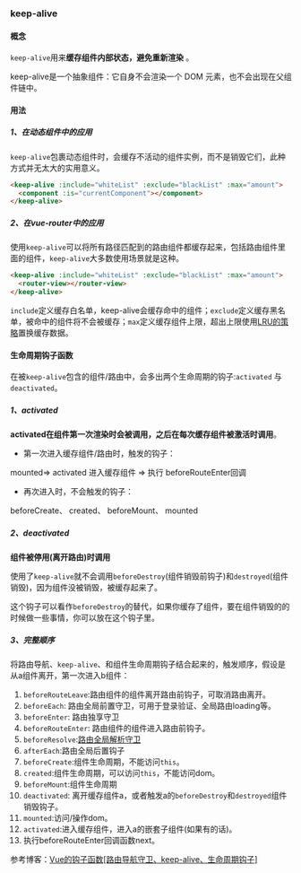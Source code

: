 ### keep-alive

#### 概念

`keep-alive`用来**缓存组件内部状态，避免重新渲染** 。

keep-alive是一个抽象组件：它自身不会渲染一个 DOM 元素，也不会出现在父组件链中。 

#### 用法

##### 1、在动态组件中的应用

`keep-alive`包裹动态组件时，会缓存不活动的组件实例，而不是销毁它们，此种方式并无太大的实用意义。 

```html
<keep-alive :include="whiteList" :exclude="blackList" :max="amount">
  <component :is="currentComponent"></component>
</keep-alive>
```

##### 2、在vue-router中的应用

使用`keep-alive`可以将所有路径匹配到的路由组件都缓存起来，包括路由组件里面的组件，`keep-alive`大多数使用场景就是这种。

```html
<keep-alive :include="whiteList" :exclude="blackList" :max="amount">
  <router-view></router-view>
</keep-alive>
```

`include`定义缓存白名单，keep-alive会缓存命中的组件；`exclude`定义缓存黑名单，被命中的组件将不会被缓存；`max`定义缓存组件上限，超出上限使用[LRU的策略](https://link.juejin.cn?target=https%3A%2F%2Fbaike.baidu.com%2Fitem%2FLRU)置换缓存数据。

#### 生命周期钩子函数

在被`keep-alive`包含的组件/路由中，会多出两个生命周期的钩子:`activated` 与 `deactivated`。 

##### 1、activated

 **activated在组件第一次渲染时会被调用，之后在每次缓存组件被激活时调用**。 

- 第一次进入缓存组件/路由时，触发的钩子：

mounted=> activated 进入缓存组件 => 执行 beforeRouteEnter回调 

- 再次进入时，不会触发的钩子：

 beforeCreate、 created、 beforeMount、 mounted 

##### 2、deactivated

 **组件被停用(离开路由)时调用** 

使用了`keep-alive`就不会调用`beforeDestroy`(组件销毁前钩子)和`destroyed`(组件销毁)，因为组件没被销毁，被缓存起来了。

这个钩子可以看作`beforeDestroy`的替代，如果你缓存了组件，要在组件销毁的的时候做一些事情，你可以放在这个钩子里。

##### 3、完整顺序

将路由导航、`keep-alive`、和组件生命周期钩子结合起来的，触发顺序，假设是从a组件离开，第一次进入b组件：

1. `beforeRouteLeave`:路由组件的组件离开路由前钩子，可取消路由离开。
2. `beforeEach`: 路由全局前置守卫，可用于登录验证、全局路由loading等。
3. `beforeEnter`: 路由独享守卫
4. `beforeRouteEnter`: 路由组件的组件进入路由前钩子。
5. `beforeResolve`:[路由全局解析守卫](https://link.juejin.cn?target=https%3A%2F%2Frouter.vuejs.org%2Fzh%2Fguide%2Fadvanced%2Fnavigation-guards.html%23%E5%85%A8%E5%B1%80%E8%A7%A3%E6%9E%90%E5%AE%88%E5%8D%AB)
6. `afterEach`:路由全局后置钩子
7. `beforeCreate`:组件生命周期，不能访问`this`。
8. `created`:组件生命周期，可以访问`this`，不能访问dom。
9. `beforeMount`:组件生命周期
10. `deactivated`: 离开缓存组件a，或者触发a的`beforeDestroy`和`destroyed`组件销毁钩子。
11. `mounted`:访问/操作dom。
12. `activated`:进入缓存组件，进入a的嵌套子组件(如果有的话)。
13. 执行beforeRouteEnter回调函数next。

参考博客：[Vue的钩子函数[路由导航守卫、keep-alive、生命周期钩子]](https://juejin.cn/post/6844903641866829838#heading-1)